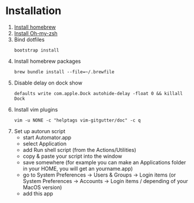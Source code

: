 # Installation
1. [Install homebrew](https://brew.sh/index_pl)
2. [Install Oh-my-zsh](https://ohmyz.sh)
3. Bind dotfiles
    ```shell
    bootstrap install
    ```
4. Install homebrew packages
   ```shell
   brew bundle install --file=~/.brewfile
   ```
5. Disable delay on dock show
   ```shell
   defaults write com.apple.Dock autohide-delay -float 0 && killall Dock
   ```
6. Install vim plugins
   ```shell
   vim -u NONE -c "helptags vim-gitgutter/doc" -c q
   ```
7. Set up autorun script
   * start Automator.app
   * select Application
   * add Run shell script (from the Actions/Utilities)
   * copy & paste your script into the window
   * save somewhere (for example you can make an Applications folder in your HOME, you will get an yourname.app)
   * go to System Preferences -> Users & Groups -> Login items (or System Preferences -> Accounts -> Login items / depending of your MacOS version)
   * add this app
